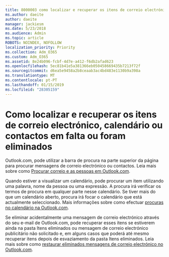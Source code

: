 ```yaml
---
title: 8000003 como localizar e recuperar os itens de correio electrónico, calendário ou contactos em falta ou foram eliminados
ms.author: daeite
author: daeite
manager: jackiesm
ms.date: 5/23/2018
ms.audience: Admin
ms.topic: article
ROBOTS: NOINDEX, NOFOLLOW
localization_priority: Priority
ms.collection: Adm_O365
ms.custom: Adm_O365
ms.assetid: 8e24b096-fcbf-4d7e-a412-f6db2afad623
ms.openlocfilehash: 5ec81b41e5a381366eb050458669435b7213f72f
ms.sourcegitcommit: d6ea5e9458a2b8ceaab3ac4bd483e1130b9a398a
ms.translationtype: MT
ms.contentlocale: pt-PT
ms.lasthandoff: 01/15/2019
ms.locfileid: "28305159"
---
```

# <a name="how-to-find-and-recover-missing-or-deleted-email-calendar-or-contacts-items"></a>Como localizar e recuperar os itens de correio electrónico, calendário ou contactos em falta ou foram eliminados

Outlook.com, pode utilizar a barra de procura na parte superior da página para procurar mensagens de correio electrónico ou contactos. Leia mais sobre como [Procurar correio e as pessoas em Outlook.com](https://support.office.com/article/88108edf-028e-4306-b87e-7400bbb40aa7).
  
Quando estiver a visualizar um calendário, pode procurar um item utilizando uma palavra, nome da pessoa ou uma expressão. A procura irá verificar os termos de procura em qualquer parte nesse calendário. Se tiver mais do que um calendário aberto, procura irá focar o calendário que está actualmente seleccionado. Mais informações sobre como efectuar [procuras no calendário na Outlook.com](https://support.office.com/article/5bc05289-c84c-4849-95a8-7eac05ed478a).
  
Se eliminar acidentalmente uma mensagem de correio electrónico através do seu e-mail de Outlook.com, pode recuperar esses itens se estiverem ainda na pasta Itens eliminados ou mensagem de correio electrónico publicitário não solicitado e, em alguns casos que poderá até mesmo recuperar itens depois de esvaziamento da pasta Itens eliminados. Leia mais sobre como [restaurar eliminados mensagens de correio electrónico no Outlook.com](https://support.office.com/article/cf06ab1b-ae0b-418c-a4d9-4e895f83ed50).
  

